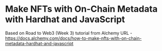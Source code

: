 # Make NFTs with On-Chain Metadata with Hardhat and JavaScript

Based on Road to Web3 (Week 3) tutorial from Alchemy
URL - https://docs.alchemy.com/docs/how-to-make-nfts-with-on-chain-metadata-hardhat-and-javascript 
